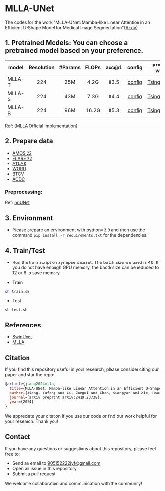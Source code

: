 # MLLA-UNet

The codes for the work "MLLA-UNet: Mamba-like Linear Attention in an Efficient U-Shape Model for Medical Image Segmentation"([Arxiv](https://arxiv.org/abs/2410.23738)). 

## 1. Pretrained Models: You can choose a pretrained model based on your preference.

| model  | Resolution | #Params | FLOPs | acc@1 |            config            |                      pretrained weights                      |
| ------ | :--------: | :-----: | :---: | :---: | :--------------------------: | :----------------------------------------------------------: |
| MLLA-T |    224     |   25M   | 4.2G  | 83.5  | [config](./cfgs/mlla_t.yaml) | [TsinghuaCloud](https://cloud.tsinghua.edu.cn/f/7a19712877cb4242889c/?dl=1) |
| MLLA-S |    224     |   43M   | 7.3G  | 84.4  | [config](./cfgs/mlla_s.yaml) | [TsinghuaCloud](https://cloud.tsinghua.edu.cn/f/0e5d0b1409d540aaa80c/?dl=1) |
| MLLA-B |    224     |   96M   | 16.2G | 85.3  | [config](./cfgs/mlla_b.yaml) | [TsinghuaCloud](https://cloud.tsinghua.edu.cn/f/91c85c5a1061496d8796/?dl=1) |

Ref: [MLLA Official Implementation]

## 2. Prepare data

- [AMOS 22](https://amos22.grand-challenge.org/Dataset/)
- [FLARE 22](https://flare22.grand-challenge.org/)
- [ATLAS](https://atlas.grand-challenge.org/)
- [WORD](https://github.com/HiLab-git/WORD)
- [BTCV](https://www.synapse.org/Synapse:syn3193805/wiki/89480)
- [ACDC](https://www.creatis.insa-lyon.fr/Challenge/acdc/)

### Preprocessing:

Ref: [nnUNet](https://github.com/MIC-DKFZ/nnUNet)

## 3. Environment

- Please prepare an environment with python=3.9 and then use the command `pip install -r requirements.txt` for the dependencies.

## 4. Train/Test

- Run the train script on synapse dataset. The batch size we used is 48. If you do not have enough GPU memory, the bacth size can be reduced to 12 or 6 to save memory.

- Train

```bash (Recommend)
sh train.sh
```

- Test 

```bash(Recommend)
sh test.sh
```

## References

* [SwinUnet](https://github.com/HuCaoFighting/Swin-Unet)
* [MLLA](https://github.com/LeapLabTHU/MLLA)

## Citation

If you find this repository useful in your research, please consider citing our paper and star the repo:

```bibtex
@article{jiang2024mlla,
  title={MLLA-UNet: Mamba-like Linear Attention in an Efficient U-Shape Model for Medical Image Segmentation},
  author={Jiang, Yufeng and Li, Zongxi and Chen, Xiangyan and Xie, Haoran and Cai, Jing},
  journal={arXiv preprint arXiv:2410.23738},
  year={2024}
}
```
We appreciate your citation if you use our code or find our work helpful for your research. Thank you!

## Contact

If you have any questions or suggestions about this repository, please feel free to:

- Send an email to [905152222jyf@gmail.com](mailto:905152222jyf@gmail.com)
- Open an issue in this repository
- Submit a pull request

We welcome collaboration and communication with the community!


